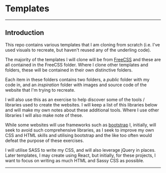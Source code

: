 # Templates

----

## Introduction

This repo contains various templates that I am cloning from scratch (i.e. I've used visuals to recreate, but 
haven't reused any of the underling code).

The majority of the templates I will clone will be from [FreeCSS](http://www.free-css.com/free-css-templates "FreeCSS") and
these are all contained in the FreeCSS folder. Where I clone other templates and folders, these will be contained in their
own distinctive folders.

Each item in these folders contains two folders, a _public_ folder with my code in, and an _inspiration_ folder 
with images and source code of the website that I'm trying to recreate.

I will also use this as an exercise to help discover some of the tools / libraries used to create the websites. I will 
keep a list of this libraries below and will make my own notes about these additional tools. Where I use other libraries
I will also make note of these.

While some websites will use frameworks such as [bootstrap](https://getbootstrap.com/ "Bootstrap") I, initially, will seek to 
avoid such comprehensive libraries, as I seek to improve my own CSS and HTML skills and utilising bootstrap and the like too 
often would defeat the purpose of these exercises.

I will utilise SASS to write my CSS, and will also leverage jQuery in places. Later templates, I may create using React, but 
initially, for these projects, I want to focus on writing as much HTML and Sassy CSS as possible.

---